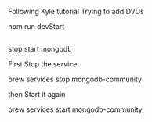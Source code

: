Following Kyle tutorial
Trying to add DVDs

npm run devStart

##
stop start mongodb

First Stop the service

brew services stop mongodb-community

then Start it again

brew services start mongodb-community
